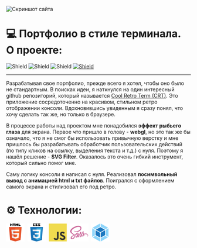 ![Скриншот сайта]()
# :computer: Портфолио в стиле терминала. О проекте:
![Shield](https://img.shields.io/badge/Javascript-f0db4f?style=for-the-badge&logo=javascript&logoColor=black)
![Shield](https://img.shields.io/badge/Webpack-gray?style=for-the-badge&logo=webpack&logoColor=white)
![Shield](https://img.shields.io/badge/SCSS-ff69b4?style=for-the-badge&logo=sass&logoColor=white)
[![Shield](https://img.shields.io/badge/Ссылка%20на%20сайт-f?style=for-the-badge)]()

___
Разрабатывая свое портфолио, прежде всего я хотел, чтобы оно было не стандартным. В поисках идеи, я наткнулся на один интересный github репозиторий, который называется [Cool Retro Term (CRT)](https://github.com/Swordfish90/cool-retro-term). Это приложение сосредоточенно на красивом, стильном ретро отображении консоли. Вдохновившись увиденным я сразу понял, что хочу сделать так же, но только в браузере.

В процессе работы над проектом мне понадобился **эффект рыбьего глаза** для экрана. Первое что пришло в голову - **webgl**, но это так же бы означало, что я не смог бы использовать привычную верстку и мне пришлось бы разрабатывать обработчик пользовательских действий (по типу кликов на ссылку, выделения текста и т.д.) с нуля. Поэтому я нашёл решение - **SVG Filter**. Оказалось это очень гибкий инструмент, который сильно помог мне.

Саму логику консоли я написал с нуля. Реализовал **посимвольный вывод с анимацией html и txt файлов**. Поигрался с оформлением самого экрана и стилизовал его под ретро.

# :gear: Технологии:
<div>
<img src="https://raw.githubusercontent.com/devicons/devicon/1119b9f84c0290e0f0b38982099a2bd027a48bf1/icons/html5/html5-original-wordmark.svg" width=50>&nbsp;
<img src="https://raw.githubusercontent.com/devicons/devicon/1119b9f84c0290e0f0b38982099a2bd027a48bf1/icons/css3/css3-original-wordmark.svg" width=50>&nbsp;
<img src="https://raw.githubusercontent.com/devicons/devicon/1119b9f84c0290e0f0b38982099a2bd027a48bf1/icons/javascript/javascript-original.svg" width=50>&nbsp;
<img src="https://raw.githubusercontent.com/devicons/devicon/1119b9f84c0290e0f0b38982099a2bd027a48bf1/icons/sass/sass-original.svg" width=50>&nbsp;
<img src="https://raw.githubusercontent.com/devicons/devicon/1119b9f84c0290e0f0b38982099a2bd027a48bf1/icons/webpack/webpack-original.svg" width=50>&nbsp;
